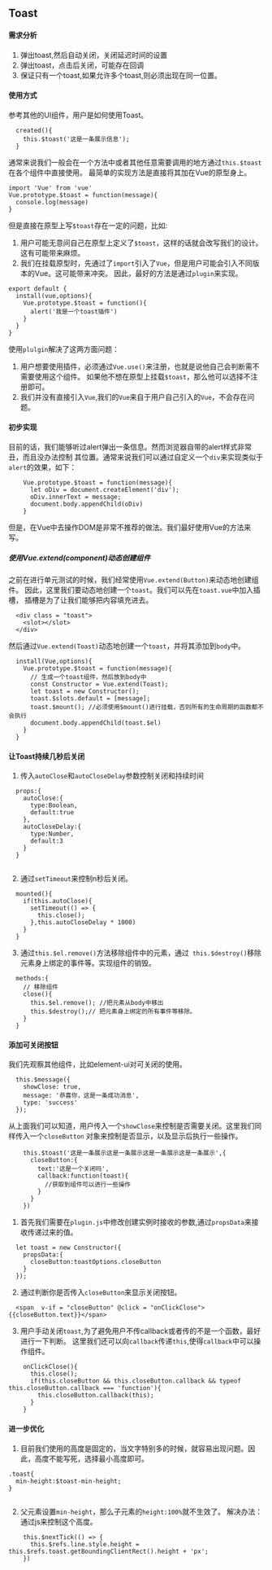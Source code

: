 ## Toast

#### 需求分析

1. 弹出toast,然后自动关闭，关闭延迟时间的设置
2. 弹出toast，点击后关闭，可能存在回调
3. 保证只有一个toast,如果允许多个toast,则必须出现在同一位置。

#### 使用方式

参考其他的UI组件，用户是如何使用Toast。
```
  created(){
    this.$toast('这是一条展示信息');
  }
```
通常来说我们一般会在一个方法中或者其他任意需要调用的地方通过`this.$toast`在各个组件中直接使用。
最简单的实现方法是直接将其加在Vue的原型身上。
```
import 'Vue' from 'vue'
Vue.prototype.$toast = function(message){
  console.log(message)
}
```
但是直接在原型上写`$toast`存在一定的问题，比如:
1. 用户可能无意间自己在原型上定义了`$toast`，这样的话就会改写我们的设计。这有可能带来麻烦。
2. 我们在挂载原型时，先通过了`import`引入了`Vue`，但是用户可能会引入不同版本的Vue。这可能带来冲突。
因此，最好的方法是通过`plugin`来实现。
```
export default {
  install(vue,options){
    Vue.prototype.$toast = function(){
      alert('我是一个toast插件')
    }
  }
}

```
使用`plulgin`解决了这两方面问题：
1. 用户想要使用插件，必须通过`Vue.use()`来注册，也就是说他自己会判断需不需要使用这个组件。
如果他不想在原型上挂载`$toast`，那么他可以选择不注册即可。
2. 我们并没有直接引入`Vue`,我们的`Vue`来自于用户自己引入的`Vue`，不会存在问题。

#### 初步实现
目前的话，我们能够听过alert弹出一条信息。然而浏览器自带的alert样式非常丑，而且没办法控制
其位置。通常来说我们可以通过自定义一个`div`来实现类似于`alert`的效果，如下：
```
    Vue.prototype.$toast = function(message){
      let oDiv = document.createElement('div');
      oDiv.innerText = message;
      document.body.appendChild(oDiv)
    }
```
但是，在Vue中去操作DOM是非常不推荐的做法。我们最好使用Vue的方法来写。

##### 使用Vue.extend(component)动态创建组件

之前在进行单元测试的时候，我们经常使用`Vue.extend(Button)`来动态地创建组件。
因此，这里我们要动态地创建一个`toast`。我们可以先在`toast.vue`中加入插槽，
插槽是为了让我们能够把内容填充进去。
```
  <div class = "toast">
    <slot></slot>
  </div>
```
然后通过`Vue.extend(Toast)`动态地创建一个`toast`，并将其添加到`body`中。
```
  install(Vue,options){
    Vue.prototype.$toast = function(message){
      // 生成一个toast组件，然后放到body中
      const Constructor = Vue.extend(Toast);
      let toast = new Constructor();
      toast.$slots.default = [message];
      toast.$mount(); //必须使用$mount()进行挂载，否则所有的生命周期的函数都不会执行
      document.body.appendChild(toast.$el)
    }
  }
```

#### 让Toast持续几秒后关闭
1. 传入`autoClose`和`autoCloseDelay`参数控制关闭和持续时间
```
  props:{
    autoClose:{
      type:Boolean,
      default:true
    },
    autoCloseDelay:{
      type:Number,
      default:3
    }
  }
  
```
2. 通过`setTimeout`来控制n秒后关闭。
```
  mounted(){
    if(this.autoClose){
      setTimeout(() => {
        this.close();
      },this.autoCloseDelay * 1000)
    }
  }
 ```
 3. 通过`this.$el.remove()`方法移除组件中的元素，通过` this.$destroy()`移除元素身上绑定的事件等。实现组件的销毁。
```
  methods:{
    // 移除组件
    close(){
      this.$el.remove(); //把元素从body中移出
      this.$destroy();// 把元素身上绑定的所有事件等移除。
    }
  }
```


#### 添加可关闭按钮

我们先观察其他组件，比如element-ui对可关闭的使用。

```
  this.$message({
    showClose: true,
    message: '恭喜你，这是一条成功消息',
    type: 'success'
  });
```

从上面我们可以知道，用户传入一个`showClose`来控制是否需要关闭。这里我们同样传入一个`closeButton`
对象来控制是否显示，以及显示后执行一些操作。

```
    this.$toast('这是一条展示这是一条展示这是一条展示这是一条展示',{
      closeButton:{
        text:'这是一个关闭吗',
        callback:function(toast){
          //获取到组件可以进行一些操作
        }
      }
    })
```
1. 首先我们需要在`plugin.js`中修改创建实例时接收的参数,通过`propsData`来接收传递过来的值。
```
  let toast = new Constructor({
    propsData:{
      closeButton:toastOptions.closeButton
    }
  });

```

2. 通过判断你是否传入`closeButton`来显示关闭按钮。
```
  <span  v-if = "closeButton" @click = "onClickClose">{{closeButton.text}}</span>
```

3. 用户手动关闭`toast`,为了避免用户不传callback或者传的不是一个函数，最好进行一下判断。
这里我们还可以向`callback`传递`this`,使得`callback`中可以操作组件。
```
    onClickClose(){
      this.close();
      if(this.closeButton && this.closeButton.callback && typeof this.closeButton.callback === 'function'){
        this.closeButton.callback(this);
      }
    }
```

#### 进一步优化
1. 目前我们使用的高度是固定的，当文字特别多的时候，就容易出现问题。因此，高度不能写死，选择最小高度即可。
```
.toast{
  min-height:$toast-min-height;
}
  
```
2. 父元素设置`min-height`，那么子元素的`height:100%`就不生效了。
解决办法：通过js来控制这个高度。
```
    this.$nextTick(() => {
      this.$refs.line.style.height = this.$refs.toast.getBoundingClientRect().height + 'px';
    })
```